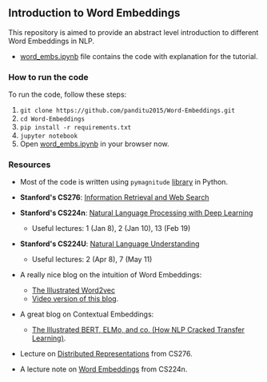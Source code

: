 ## Introduction to Word Embeddings

This repository is aimed to provide an abstract level introduction to different Word Embeddings in NLP.

* [word_embs.ipynb](./word_embs.ipynb) file contains the code with explanation for the tutorial.

### How to run the code

To run the code, follow these steps:

1. `git clone https://github.com/panditu2015/Word-Embeddings.git`
2. `cd Word-Embeddings`
3. `pip install -r requirements.txt`
4. `jupyter notebook`
5. Open [word_embs.ipynb](./word_embs.ipynb) in your browser now.

### Resources

* Most of the code is written using `pymagnitude` [library](https://github.com/plasticityai/magnitude) in Python.

* **Stanford's CS276**: [Information Retrieval and Web Search](http://web.stanford.edu/class/cs276/)

* **Stanford's CS224n**: [Natural Language Processing with Deep Learning](https://web.stanford.edu/class/archive/cs/cs224n/cs224n.1194/)
    * Useful lectures: 1 (Jan 8), 2 (Jan 10), 13 (Feb 19)

* **Stanford's CS224U**: [Natural Language Understanding](http://web.stanford.edu/class/cs224u/)
    * Useful lectures: 2 (Apr 8), 7 (May 11)

* A really nice blog on the intuition of Word Embeddings: 
    - [The Illustrated Word2vec](http://jalammar.github.io/illustrated-word2vec/)
    - [Video version of this blog](http://jalammar.github.io/skipgram-recommender-talk/).

* A great blog on Contextual Embeddings:
    - [The Illustrated BERT, ELMo, and co. (How NLP Cracked Transfer Learning)](http://jalammar.github.io/illustrated-bert/).

* Lecture on [Distributed Representations](http://web.stanford.edu/class/cs276/19handouts/lecture14-distributed-representations-1per.pdf) from CS276.

* A lecture note on [Word Embeddings](https://arxiv.org/pdf/1902.06006.pdf) from CS224n.